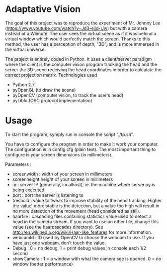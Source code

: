 Adaptative Vision
=================

The goal of this project was to reproduce the experiment of Mr. Johnny Lee (https://www.youtube.com/watch?v=Jd3-eiid-Uw) but with a camera instead of a Wiimote. The user sees the virtual scene as if it was behind a virtual window which would perfectly match the screen. Thanks to this method, the user has a perception of depth, "3D", and is more immersed in the virtual universe.

The project is entirely coded in Python. It uses a client/server paradigm where the client is the computer vision program tracking the head and the server the 3D scene receiving the head coordinates in order to calculate the correct projection matrix.
Technologies used

* Python 2.7
* pyOpenGL (to draw the scene)
* pyOpenCV (computer vision, to track the user's head)
* pyLiblo (OSC protocol implementation) 
 

Usage
==
To start the program, symply run in console the script "./tp.sh".

You have to configure the program in order to make it work your computer. The configuration is in config.cfg (plain text). The most important thing to configure is your screen dimensions (in millimeters).

Parameters :
* screenwidth : width of your screen in millimeters
* screenheight height of your screen in millimeters
* ip : server IP (generally, localhost), ie. the machine where server.py is being executed
* port : port the server is listening to
* treshold : value to tweak to improve stability of the head tracking. Higher the value, more stable is the detection, but a value too high will result in no more detection of the movement (head considered as still).
* haarfile : cascading files containing statistics value used to detect a head in the camera stream. If you want to use an other file, change this value (see the haarcascades directory). See http://en.wikipedia.org/wiki/Haar-like_features for more information.
* webcamId : ID used by OpenCV to choose the webcam to use. If you have just one webcam, don't touch the value.
* Debug : 0 = no debug, 1 = print debug values in console each 1/2 second
* showCamera : 1 = a window with what the camera see is opened. 0 = no window (better performance)

